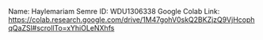 Name: Haylemariam Semre
ID: WDU1306338
Google Colab Link: https://colab.research.google.com/drive/1M47gohV0skQ2BKZjzQ9VjHcophqQaZSl#scrollTo=xYhiOLeNXhfs